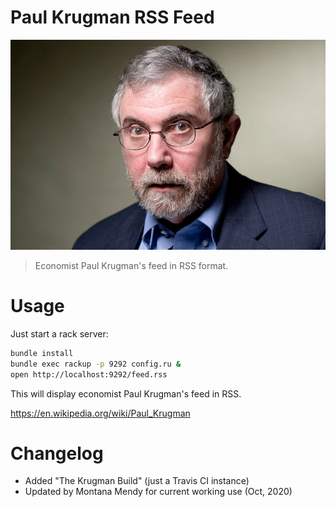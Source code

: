 # Paul Krugman RSS Feed 
![Krugman](krugman.jpg)
>Economist Paul Krugman's feed in RSS format.

# Usage 

Just start a rack server: 

```bash
bundle install
bundle exec rackup -p 9292 config.ru &
open http://localhost:9292/feed.rss
``` 

This will display economist Paul Krugman's feed in RSS. 

https://en.wikipedia.org/wiki/Paul_Krugman

# Changelog 

* Added "The Krugman Build" (just a Travis CI instance) 
* Updated by Montana Mendy for current working use (Oct, 2020) 
